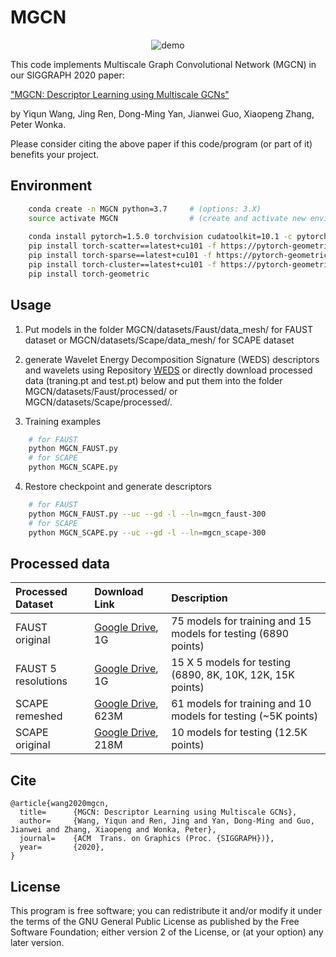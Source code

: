 # MGCN

<p align="center">
  <img src="outputs/demo.gif" alt="demo">
</p>

This code implements Multiscale Graph Convolutional Network (MGCN) in our SIGGRAPH 2020 paper:

["MGCN: Descriptor Learning using Multiscale GCNs"](https://arxiv.org/abs/2001.10472) 

by Yiqun Wang, Jing Ren, Dong-Ming Yan, Jianwei Guo, Xiaopeng Zhang, Peter Wonka.

Please consider citing the above paper if this code/program (or part of it) benefits your project. 


## Environment
```bash	
	conda create -n MGCN python=3.7     # (options: 3.X)
	source activate MGCN                # (create and activate new environment if you use Anaconda)
	
	conda install pytorch=1.5.0 torchvision cudatoolkit=10.1 -c pytorch     # (options: 10.X)
	pip install torch-scatter==latest+cu101 -f https://pytorch-geometric.com/whl/torch-1.5.0.html
	pip install torch-sparse==latest+cu101 -f https://pytorch-geometric.com/whl/torch-1.5.0.html
	pip install torch-cluster==latest+cu101 -f https://pytorch-geometric.com/whl/torch-1.5.0.html
	pip install torch-geometric
```

## Usage

1. Put models in the folder MGCN/datasets/Faust/data_mesh/ for FAUST dataset or MGCN/datasets/Scape/data_mesh/ for SCAPE dataset

2. generate Wavelet Energy Decomposition Signature (WEDS) descriptors and wavelets using Repository [WEDS](https://github.com/yiqun-wang/WEDS) or directly download processed data (traning.pt and test.pt) below and put them into the folder MGCN/datasets/Faust/processed/ or MGCN/datasets/Scape/processed/.

3. Training examples
  
```bash
	# for FAUST
	python MGCN_FAUST.py
	# for SCAPE
	python MGCN_SCAPE.py
```

4. Restore checkpoint and generate descriptors
  
```bash
	# for FAUST
	python MGCN_FAUST.py --uc --gd -l --ln=mgcn_faust-300
	# for SCAPE
	python MGCN_SCAPE.py --uc --gd -l --ln=mgcn_scape-300
```


## Processed data

| Processed Dataset | Download Link | Description |
|:-|:-|:-|
| FAUST original | [Google Drive](https://drive.google.com/open?id=1DWIvdqPDPNaf6ZYqMeeRZjASfdXU7Jz2), 1G | 75 models for training and 15 models for testing (6890 points) |
| FAUST 5 resolutions | [Google Drive](https://drive.google.com/open?id=1uzbsXSexjMoX9gTrzK7NqHhcljQfXhVj), 1G | 15 X 5 models for testing (6890, 8K, 10K, 12K, 15K points) |
| SCAPE remeshed | [Google Drive](https://drive.google.com/open?id=1d0MOVVcBt5y2dhPgIajmFAIuDH9ZodYo), 623M | 61 models for training and 10 models for testing (~5K points) |
| SCAPE original | [Google Drive](https://drive.google.com/open?id=1_Pu_zwabWpeB_7xh2IPkWOh6gBOZeuxi), 218M | 10 models for testing (12.5K points) |

	
## Cite

    @article{wang2020mgcn,
      title=      {MGCN: Descriptor Learning using Multiscale GCNs},
      author=     {Wang, Yiqun and Ren, Jing and Yan, Dong-Ming and Guo, Jianwei and Zhang, Xiaopeng and Wonka, Peter},
      journal=    {ACM  Trans. on Graphics (Proc. {SIGGRAPH})},
      year=       {2020},
    }

## License

This program is free software; you can redistribute it and/or modify it under the terms of the
GNU General Public License as published by the Free Software Foundation; either version 2 of 
the License, or (at your option) any later version. 
